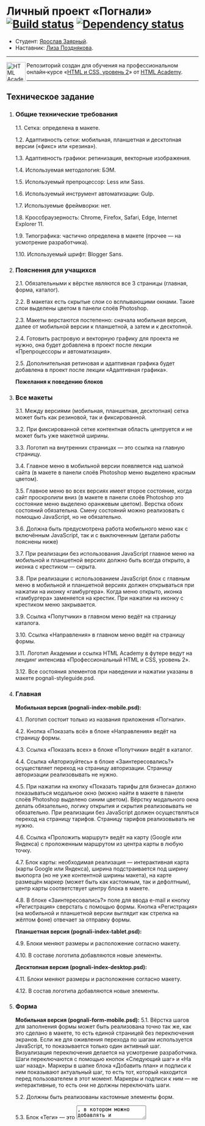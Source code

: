 # Личный проект «Погнали» [![Build status][travis-image]][travis-url] [![Dependency status][dependency-image]][dependency-url]

* Студент: [Ярослав Заярный](https://up.htmlacademy.ru/adaptive/17/user/794285).
* Наставник: [Лиза Позднякова](https://up.htmlacademy.ru/adaptive/17/user/5608).

---

<a href="https://htmlacademy.ru/intensive/adaptive"><img align="left" width="50" height="50" alt="HTML Academy" src="https://up.htmlacademy.ru/static/img/intensive/adaptive/logo-for-github-2.png"></a>

Репозиторий создан для обучения на профессиональном онлайн‑курсе «[HTML и CSS, уровень 2](https://htmlacademy.ru/intensive/adaptive)» от [HTML Academy](https://htmlacademy.ru).

---

## Техническое задание

1. ### Общие технические требования

    1.1. Сетка: определена в макете.

    1.2. Адаптивность сетки: мобильная, планшетная и десктопная версии («фикс» или «резина»).

    1.3. Адаптивность графики: ретинизация, векторные изображения.

    1.4. Используемая методология: БЭМ.

    1.5. Используемый препроцессор: Less или Sass.

    1.6. Используемый инструмент автоматизации: Gulp.

    1.7. Используемые фреймворки: нет.

    1.8. Кроссбраузерность: Chrome, Firefox, Safari, Edge, Internet Explorer 11.

    1.9. Типографика: частично определена в макете (прочее — на усмотрение разработчика).

    1.10. Используемый шрифт: Blogger Sans.

2. ### Пояснения для учащихся

    2.1. Обязательными к вёрстке являются все 3 страницы (главная, форма, каталог).

    2.2. В макетах есть скрытые слои со всплывающими окнами. Такие слои выделены цветом в панели слоёв Photoshop.

    2.3. Макеты верстаются постепенно: сначала мобильная версия, далее от мобильной версии к планшетной, а затем и к десктопной.

    2.4. Готовить растровую и векторную графику для проекта не нужно, она будет добавлена в проект после лекции «Препроцессоры и автоматизация».

    2.5. Дополнительная ретиновая и адаптивная графика будет добавлена в проект после лекции «Адаптивная графика».

    **Пожелания к поведению блоков**

3. ### Все макеты

    3.1. Между версиями (мобильная, планшетная, десктопная) сетка может быть как резиновой, так и фиксированной.

    3.2. При фиксированной сетке контентная область центруется и не может быть уже макетной ширины.

    3.3. Логотип на внутренних страницах — это ссылка на главную страницу.

    3.4. Главное меню в мобильной версии появляется над шапкой сайта (в макете в панели слоёв Photoshop меню выделено красным цветом).

    3.5. Главное меню во всех версиях имеет второе состояние, когда сайт проскролили вниз (в макете в панели слоёв Photoshop это состояние меню выделено оранжевым цветом). Верстка обоих состояний обязательна. Смену состояний можно реализовать с помощью JavaScript, но не обязательно.

    3.6. Должна быть предусмотрена работа мобильного меню как с включённым JavaScript, так и с выключенным (детали работы пояснены ниже)

    3.7. При реализации без использования JavaScript главное меню на мобильной и планшетной версиях должно быть всегда открыто, а иконка с крестиком — скрыта.

    3.8. При реализации с использованием JavaScript блок с главным меню в мобильной и планшетной версиях должен открываться при нажатии на иконку «гамбургера». Когда меню открыто, иконка «гамбургера» заменяется на крестик. При нажатии на иконку с крестиком меню закрывается.

    3.9. Ссылка «Попутчики» в главном меню ведёт на страницу каталога.

    3.10. Ссылка «Направления» в главном меню ведёт на страницу формы.

    3.11. Логотип Академии и ссылка HTML Academy в футере ведут на лендинг интенсива «Профессиональный HTML и CSS, уровень 2».

    3.12. Все состояния элементов при наведении и нажатии указаны в макете pognali-styleguide.psd.

4. ### Главная

    **Мобильная версия (pognali-index-mobile.psd):**

    4.1. Логотип состоит только из названия приложения «Погнали».

    4.2. Кнопка «Показать всё» в блоке «Направления» ведёт на страницу формы.

    4.3. Ссылка «Показать всех» в блоке «Попутчики» ведёт в каталог.

    4.4. Ссылка «Авторизуйтесь» в блоке «Заинтересовались?» осуществляет переход на страницу авторизации. Страницу авторизации реализовывать не нужно.

    4.5. При нажатии на кнопку «Показать тарифы для бизнеса» должно показываться модальное окно (можно найти в макете в панели слоёв Photoshop выделено синим цветом). Вёрстку модального окна делать обязательно, логику открытия и скрытия реализовывать не обязательно. При реализации без JavaScript должен осуществляться переход на страницу тарифов. Страницу тарифов реализовывать не нужно.

    4.6. Ссылка «Проложить маршрут» ведёт на карту (Google или Яндекса) с проложенным маршрутом из центра карты в любую точку.

    4.7. Блок карты: необходимая реализация — интерактивная карта (карты Google или Яндекса), ширина подстраивается под ширину вьюпорта (но не уже контентной ширины макета), на карте размещён
    маркер (может быть как кастомным, так и дефолтным), центр карты соответствует центру блока в макете.

    4.8. В блоке «Заинтересовались?» поле для ввода e-mail и кнопку «Регистрация» сверстать с помощью формы. Кнопка «Регистрация» (на мобильной и планшетной версии выглядит как стрелка на жёлтом
    фоне) отвечает за отправку формы.

    **Планшетная версия (pognali-index-tablet.psd):**

    4.9. Блоки меняют размеры и расположение согласно макету.

    4.10. В составе логотипа добавляются новые элементы.

    **Десктопная версия (pognali-index-desktop.psd):**

    4.11. Блоки меняют размеры и расположение согласно макету.

    4.12. В состав логотипа добавляются новые элементы.

5. ### Форма

    **Мобильная версия (pognali-form-mobile.psd):**
    5.1. Вёрстка шагов для заполнения формы может быть реализована точно так же, как это сделано в макете, то есть единой страницей без переключения экранов. Если же для оживления перехода по шагам используется JavaScript, то показывается только один активный шаг. Визуализация переключения делается на усмотрение разработчика. Шаги переключаются с помощью кнопок «Следующий шаг» и «На шаг назад». Маркеры в шапке блока «Добавить план» и подписи к ним показывают актуальный шаг, то есть тот, который находится перед пользователем в этот момент. Маркеры и подписи к ним — не интерактивные, то есть они не должны переключать шаги.

    5.2. Должны быть реализованы кастомные элементы форм.

    5.3. Блок «Теги» — это <textarea>, в котором можно добавлять и удалять новые теги. Обязательно реализовать все состояния блока. Все состояния этого блока описаны в макете pognali-styleguide.psd

    5.4. При клике на тип транспорта в блоке «Транспорт» тип меняет своё состояние с активного на неактивное и наоборот.

    5.5. Изменение чисел в полях «Ищу попутчиков» и «Длительность» в блоке «Даты пребывания» не обязательно, но можно реализовать это с помощью JavaScript.

    5.6. Функциональность кнопки «Изменить фото» реализовывать не нужно.

    5.7. Верстать календарь нужно со всеми состояниями дня. Все состояния дня отражены в макете pognali-styleguide.psd. Смену месяцев и любое взаимодействие с календарём реализовывать не нужно.

    5.8. Ссылка «Изменить» в блоке «Мои планы» ведёт на страницу редактирования планов. Страницу реализовывать не нужно.

    5.9. Ссылка «Следующий шаг» — это якорная ссылка к следующему блоку. Ссылки в блоках «Даты пребывания», «Маршрут», «Развлечения» и «На шаг назад» тоже являются якорными и прокручивают страницу
    к соответствующим блокам. С помощью JavaScript можно реализовать плавный скрол к блокам, но это не обязательно.

    5.10. Функциональность кнопки «Добавить страну» в блоке «Маршрут» реализовывать не нужно.

    5.11. Выпадающий список стран (находится в панели слоёв Photoshop и выделен красным цветом) должен быть сверстан у одного любого блока выбора страны. Показ и скрытие должно осуществляться с
    помощью добавления класса модификатора. Скрытие и показ выпадающего блока с помощью JavaScript реализовывать не обязательно, достаточно показать, что выпадающая часть свёрстана. Смену списка названий стран при клике на буквы реализовывать не нужно.

    5.12. Кнопка «Отправить» отвечает за отправку формы на сервер.

    **Планшетная версия (pognali-form-tablet.psd):**

    5.13. Блоки меняют размеры и расположение согласно макету.

    **Десктопная версия (pognali-form-desktop.psd):**

    5.14. Блоки меняют размеры и расположение согласно макету.

6. ### Страница каталога

    **Мобильная версия (pognali-photo-mobile.psd):**

    6.1. Блок «Фильтрация по странам» по умолчанию должен быть раскрытым, но должны быть предусмотрены классы для скрытого и открытого состояний. Реализацию скрытия и открытия всего блока со странами на JavaScript делать не обязательно. Интерактивную фильтрацию по континентам и островам реализовывать с помощью JavaScript не обязательно. Названия стран должны быть свёрстаны с помощью ссылок, ведущих на страницу типа /europe/france. Каждой ссылке указывать путь необязательно. Страницы по этим путям реализовывать не нужно.

    6.2. При добавлении интерактивности для блока «Фильтрация по странам» с помощью JavaScript реализовать нужно весь функционал: скрытие и открытие блока и фильтрацию по континенту или островам. Блок «Фильтрация по странам» при реализации на JavaScript по умолчанию скрытый. Состояния скрытого и открытого блока находятся в панели слоёв Photoshop и выделены зелёным цветом.

    6.3. Блок «Подберите идеального попутчика»: сверстать с помощью формы, кнопка «Показать» отвечает за отправку формы.

    6.4. Блоки «Хобби», «Музыка», «Еда», «Транспорт» по умолчанию должны быть открыты. Контент нераскрытых блоков можно наполнить самостоятельно или оставить блоки пустыми. Должны быть предусмотрены состояния скрытия для этих блоков. Открытие и скрытие можно реализовать с помощью JavaScript, но это не обязательно. Если будет сделана реализация на JavaScript, то блоки по умолчанию должны быть скрыты.

    6.5. Блок «Левел» в форме: при взаимодействии с любым из маркеров в качестве указателя допускается использовать любой подходящий тип курсора. Делать маркеры интерактивными не обязательно, левел меняться не должен.

    6.6. Кнопка «Показать» в блоке «Подберите идеального попутчика» показывает новых попутчиков, загружаемых по ajax. Загрузку по ajax реализовывать не нужно. Страницу с профилем попутчика реализовывать не нужно.

    6.7. Кнопка «Позвать» вызывает появление модального окна для отклика. Модальное окно отклика реализовывать не нужно. При отключенном JavaScript должен осуществляться переход на страницу отклика (страницу отклика реализовывать не нужно).

    6.8. Изображение и имя попутчика — ссылки на страницу его профиля.

    6.9. Кнопка «Показать ещё» показывает новых попутчиков, загружаемых по ajax. Загрузку по ajax реализовывать не нужно. При отключенном JavaScript должен осуществляться переход на страницу новых попутчиков (страницу новых попутчиков реализовывать не нужно).

    6.10. Кнопки «Показать следующую страницу» и «Показать предыдущую страницу» изображены в виде стрелок в блоке пагинации и ведут на другие страницы каталога. Реализовывать страницы не нужно.

    **Планшетная версия (pognali-photo-tablet.psd):**

    6.11. Блоки меняют размеры и расположение согласно макету.

    **Десктопная версия (pognali-photo-desktop.psd):**

    6.12. Блоки меняют размеры и расположение согласно макету.

[travis-image]: https://travis-ci.com/htmlacademy-adaptive/794285-pognali-17.svg?branch=master
[travis-url]: https://travis-ci.com/htmlacademy-adaptive/794285-pognali-17
[dependency-image]: https://david-dm.org/htmlacademy-adaptive/794285-pognali-17/dev-status.svg?style=flat-square
[dependency-url]: https://david-dm.org/htmlacademy-adaptive/794285-pognali-17?type=dev
